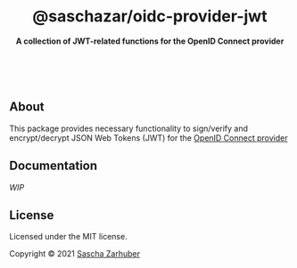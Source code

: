 <div align="center">
  <h1>@saschazar/oidc-provider-jwt</h1>
  <strong>A collection of JWT-related functions for the OpenID Connect provider</strong><br />
  <br />
  <br />
  <br />
  <br />
</div>

## About

This package provides necessary functionality to sign/verify and encrypt/decrypt JSON Web Tokens (JWT) for the [OpenID Connect provider](https://github.com/saschazar21/oidc-provider)

## Documentation

_WIP_

## License

Licensed under the MIT license.

Copyright ©️ 2021 [Sascha Zarhuber](https://sascha.work)
